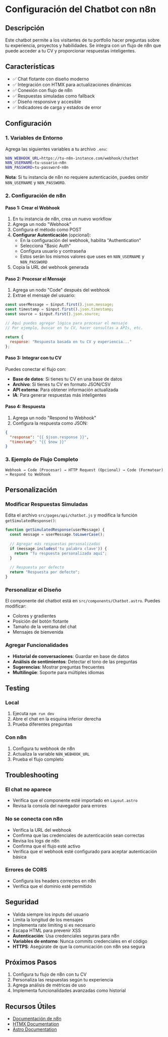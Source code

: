 # Configuración del Chatbot con n8n

## Descripción

Este chatbot permite a los visitantes de tu portfolio hacer preguntas sobre tu experiencia, proyectos y habilidades. Se integra con un flujo de n8n que puede acceder a tu CV y proporcionar respuestas inteligentes.

## Características

- ✅ Chat flotante con diseño moderno
- ✅ Integración con HTMX para actualizaciones dinámicas
- ✅ Conexión con flujo de n8n
- ✅ Respuestas simuladas como fallback
- ✅ Diseño responsive y accesible
- ✅ Indicadores de carga y estados de error

## Configuración

### 1. Variables de Entorno

Agrega las siguientes variables a tu archivo `.env`:

```bash
N8N_WEBHOOK_URL=https://tu-n8n-instance.com/webhook/chatbot
N8N_USERNAME=tu-usuario-n8n
N8N_PASSWORD=tu-password-n8n
```

**Nota**: Si tu instancia de n8n no requiere autenticación, puedes omitir `N8N_USERNAME` y `N8N_PASSWORD`.

### 2. Configuración de n8n

#### Paso 1: Crear el Webhook
1. En tu instancia de n8n, crea un nuevo workflow
2. Agrega un nodo "Webhook"
3. Configura el método como POST
4. **Configurar Autenticación** (opcional):
   - En la configuración del webhook, habilita "Authentication"
   - Selecciona "Basic Auth"
   - Configura usuario y contraseña
   - Estos serán los mismos valores que uses en `N8N_USERNAME` y `N8N_PASSWORD`
5. Copia la URL del webhook generada

#### Paso 2: Procesar el Mensaje
1. Agrega un nodo "Code" después del webhook
2. Extrae el mensaje del usuario:
```javascript
const userMessage = $input.first().json.message;
const timestamp = $input.first().json.timestamp;
const source = $input.first().json.source;

// Aquí puedes agregar lógica para procesar el mensaje
// Por ejemplo, buscar en tu CV, hacer consultas a APIs, etc.

return {
  response: "Respuesta basada en tu CV y experiencia..."
};
```

#### Paso 3: Integrar con tu CV
Puedes conectar el flujo con:
- **Base de datos**: Si tienes tu CV en una base de datos
- **Archivo**: Si tienes tu CV en formato JSON/CSV
- **API externa**: Para obtener información actualizada
- **IA**: Para generar respuestas más inteligentes

#### Paso 4: Respuesta
1. Agrega un nodo "Respond to Webhook"
2. Configura la respuesta como JSON:
```json
{
  "response": "{{ $json.response }}",
  "timestamp": "{{ $now }}"
}
```

### 3. Ejemplo de Flujo Completo

```
Webhook → Code (Procesar) → HTTP Request (Opcional) → Code (Formatear) → Respond to Webhook
```

## Personalización

### Modificar Respuestas Simuladas

Edita el archivo `src/pages/api/chatbot.js` y modifica la función `getSimulatedResponse()`:

```javascript
function getSimulatedResponse(userMessage) {
  const message = userMessage.toLowerCase();
  
  // Agregar más respuestas personalizadas
  if (message.includes('tu palabra clave')) {
    return "Tu respuesta personalizada aquí";
  }
  
  // Respuesta por defecto
  return "Respuesta por defecto";
}
```

### Personalizar el Diseño

El componente del chatbot está en `src/components/Chatbot.astro`. Puedes modificar:

- Colores y gradientes
- Posición del botón flotante
- Tamaño de la ventana del chat
- Mensajes de bienvenida

### Agregar Funcionalidades

- **Historial de conversaciones**: Guardar en base de datos
- **Análisis de sentimientos**: Detectar el tono de las preguntas
- **Sugerencias**: Mostrar preguntas frecuentes
- **Multilingüe**: Soporte para múltiples idiomas

## Testing

### Local
1. Ejecuta `npm run dev`
2. Abre el chat en la esquina inferior derecha
3. Prueba diferentes preguntas

### Con n8n
1. Configura tu webhook de n8n
2. Actualiza la variable `N8N_WEBHOOK_URL`
3. Prueba el flujo completo

## Troubleshooting

### El chat no aparece
- Verifica que el componente esté importado en `Layout.astro`
- Revisa la consola del navegador para errores

### No se conecta con n8n
- Verifica la URL del webhook
- Confirma que las credenciales de autenticación sean correctas
- Revisa los logs de n8n
- Confirma que el flujo esté activo
- Verifica que el webhook esté configurado para aceptar autenticación básica

### Errores de CORS
- Configura los headers correctos en n8n
- Verifica que el dominio esté permitido

## Seguridad

- Valida siempre los inputs del usuario
- Limita la longitud de los mensajes
- Implementa rate limiting si es necesario
- Escapa HTML para prevenir XSS
- **Autenticación**: Usa credenciales seguras para n8n
- **Variables de entorno**: Nunca commits credenciales en el código
- **HTTPS**: Asegúrate de que la comunicación con n8n sea segura

## Próximos Pasos

1. Configura tu flujo de n8n con tu CV
2. Personaliza las respuestas según tu experiencia
3. Agrega análisis de métricas de uso
4. Implementa funcionalidades avanzadas como historial

## Recursos Útiles

- [Documentación de n8n](https://docs.n8n.io/)
- [HTMX Documentation](https://htmx.org/docs/)
- [Astro Documentation](https://docs.astro.build/) 